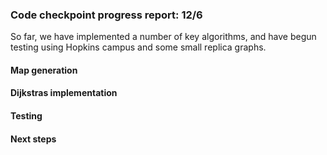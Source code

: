 ### Code checkpoint progress report: 12/6
So far, we have implemented a number of key algorithms, and have begun testing using Hopkins campus and some small replica graphs.

#### Map generation



#### Dijkstras implementation


#### Testing



#### Next steps
